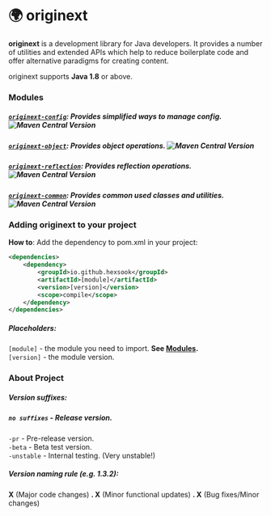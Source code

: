 # 🌍 originext
**originext** is a development library for Java developers. It provides a number of utilities and extended APIs
which help to reduce boilerplate code and offer alternative paradigms for creating content.

originext supports **Java 1.8** or above.

### Modules
##### [`originext-config`](https://github.com/Hexsook/originext/tree/master/config): Provides simplified ways to manage config. ![Maven Central Version](https://img.shields.io/maven-central/v/io.github.hexsook/originext-config)
##### [`originext-object`](https://github.com/Hexsook/originext/tree/master/object): Provides object operations. ![Maven Central Version](https://img.shields.io/maven-central/v/io.github.hexsook/originext-object)
##### [`originext-reflection`](https://github.com/Hexsook/originext/tree/master/reflection): Provides reflection operations. ![Maven Central Version](https://img.shields.io/maven-central/v/io.github.hexsook/originext-reflection)
##### [`originext-common`](https://github.com/Hexsook/originext/tree/master/common): Provides common used classes and utilities. ![Maven Central Version](https://img.shields.io/maven-central/v/io.github.hexsook/originext-common)

### Adding originext to your project
**How to**: Add the dependency to pom.xml in your project:
```xml
<dependencies>
    <dependency>
        <groupId>io.github.hexsook</groupId>
        <artifactId>[module]</artifactId>
        <version>[version]</version>
        <scope>compile</scope>
    </dependency>
</dependencies>
```
##### Placeholders:
`[module]` - the module you need to import. **See [Modules](#modules).** <br>
`[version]` - the module version.

### About Project
##### Version suffixes:
##### `no suffixes` - **Release version.**

`-pr` - Pre-release version. <br>
`-beta` - Beta test version. <br>
`-unstable` - Internal testing. (Very unstable!) <br>

##### Version naming rule (e.g. 1.3.2):
**X** (Major code changes) **. X** (Minor functional updates) **. X** (Bug fixes/Minor changes)
